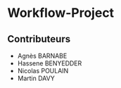 # Workflow-Project

## Contributeurs

* Agnès BARNABE
* Hassene BENYEDDER
* Nicolas POULAIN
* Martin DAVY